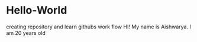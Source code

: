 # Hello-World
creating repository and learn githubs work flow
HI! My name is Aishwarya. I am 20 years old

